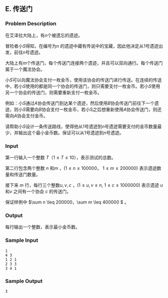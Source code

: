 ## E. 传送门

### Problem Description

在艾泽拉大陆上，有$n$个被遗忘的遗迹。

冒险者小$S$得知，在编号为$n$ 的遗迹中藏有传说中的宝藏，因此他决定从$1$号遗迹出发，前往$n$号遗迹。

大陆上有$m$个传送门，每个传送门连接两个遗迹，并且可以双向通行。每个传送门属于一个魔法协会。

小$S$可以向魔法协会支付一枚金币，使用该协会的传送门进行传送。在连续的传送中，若小$S$使用的都是同一个协会的传送门，则只需要支付一枚金币。若小$S$使用另一个协会的传送门，则需要重新支付一枚金币。

例如：小$S$通过$A$协会传送门到达某个遗迹，然后使用$B$协会传送门前往下一个遗迹，则小$S$需要向$B$协会支付一枚金币，若小S之后想重新使用$A$协会传送门，则还需向$A$协会支付金币。

请帮助小$S$设计一条传送路线，使得他从$1$号遗迹到$n$号遗迹需要支付的金币数量最少，并输出这个最小金币数。保证可以从1号遗迹到$n$号遗迹。

### Input

第一行输入一个整数 $T$（$1 \le T \le 10$），表示测试的总数。

第二行包含两个整数 $n$ 和$m$ ，($1 \le n \le 100000$， $1 \le m \le 200000$)
表示遗迹数量和传送门数量。

接下来 $m$ 行，每行三个整数$u, v, c$ ，($1 \le u, v \le n$, $1 \le c \le 1000000$) 表示遗迹 $u$ 和$v$ 之间有一个协会 $c$ 的传送门。

保证样例中 $\sum n \leq 200000，\sum m \leq 400000 $ 。

### Output

每行输出一个整数，表示最小金币数。

### Sample Input

```plain
1
4 3
1 2 1
2 3 3
3 4 1
```

### Sample Output

```plain
3
```

